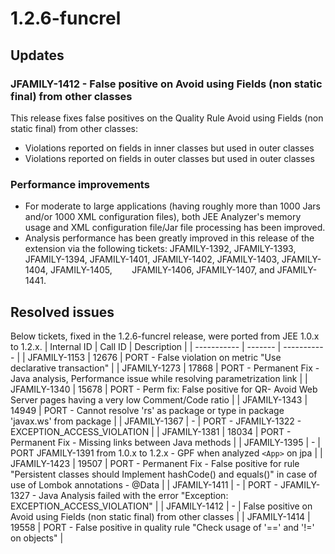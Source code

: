 # 1.2.6-funcrel

## Updates

### JFAMILY-1412 - False positive on Avoid using Fields (non static final) from other classes

This release fixes false positives on the Quality Rule Avoid using Fields (non static final) from other classes:
- Violations reported on fields in inner classes but used in outer classes
- Violations reported on fields in outer classes but used in outer classes

### Performance improvements

- For moderate to large applications (having roughly more than 1000 Jars and/or 1000 XML configuration files), both JEE Analyzer's memory usage and XML configuration file/Jar file processing has been improved.
- Analysis performance has been greatly improved in this release of the extension via the following tickets: JFAMILY-1392, JFAMILY-1393, JFAMILY-1394, JFAMILY-1401, JFAMILY-1402, JFAMILY-1403, JFAMILY-1404, JFAMILY-1405,        JFAMILY-1406, JFAMILY-1407, and JFAMILY-1441.

## Resolved issues

Below tickets, fixed in the 1.2.6-funcrel release, were ported from JEE 1.0.x to 1.2.x.
| Internal ID | Call ID | Description |
| ----------- | ------- | ----------- |
| JFAMILY-1153 | 12676 | PORT - False violation on metric "Use declarative transaction" |
| JFAMILY-1273 | 17868 | PORT - Permanent Fix - Java analysis, Performance issue while resolving parametrization link |
| JFAMILY-1340 | 15678 | PORT - Perm fix: False positive for QR- Avoid Web Server pages having a very low Comment/Code ratio |
| JFAMILY-1343 | 14949 | PORT - Cannot resolve 'rs' as package or type in package 'javax.ws' from package |
| JFAMILY-1367 | - | PORT - JFAMILY-1322 - EXCEPTION_ACCESS_VIOLATION |
| JFAMILY-1381 | 18034 | PORT - Permanent Fix - Missing links between Java methods |
| JFAMILY-1395 | - | PORT JFAMILY-1391 from 1.0.x to 1.2.x - GPF when analyzed `<App>` on jpa |
| JFAMILY-1423 | 19507 | PORT - Permanent Fix - False positive for rule "Persistent classes should Implement hashCode() and equals()" in case of use of Lombok annotations - @Data |
| JFAMILY-1411 | - | PORT - JFAMILY-1327 - Java Analysis failed with the error "Exception: EXCEPTION_ACCESS_VIOLATION" |
| JFAMILY-1412 | - | False positive on Avoid using Fields (non static final) from other classes |
| JFAMILY-1414 | 19558 | PORT - False positive in quality rule "Check usage of '==' and '\!=' on objects" |

